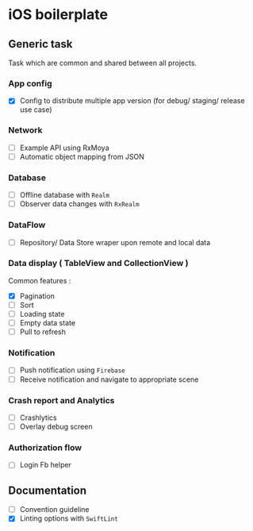 # iOS boilerplate 

## Generic task
Task which are common and shared between all projects.

### App config
* [x] Config to distribute multiple app version (for debug/ staging/ release use case)

### Network
* [ ] Example API using RxMoya
* [ ] Automatic object mapping from JSON

### Database
* [ ] Offline database with `Realm`
* [ ] Observer data changes with `RxRealm`

### DataFlow
* [ ] Repository/ Data Store wraper upon remote and local data

### Data display ( TableView and CollectionView )
Common features :
* [x] Pagination 
* [ ] Sort
* [ ] Loading state
* [ ] Empty data state
* [ ] Pull to refresh

### Notification
* [ ] Push notification using `Firebase`
* [ ] Receive notification and navigate to appropriate scene

### Crash report and Analytics
* [ ] Crashlytics
* [ ] Overlay debug screen 

### Authorization flow 
* [ ] Login Fb helper

## Documentation
* [ ] Convention guideline 
* [x] Linting options with `SwiftLint`
